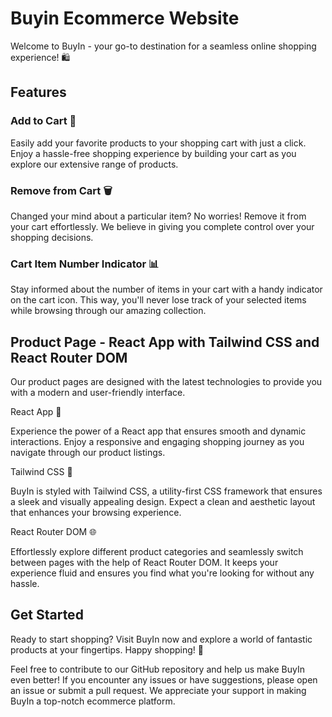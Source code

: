 # Buyin Ecommerce Website
Welcome to BuyIn - your go-to destination for a seamless online shopping experience! 🛍️

## Features

### Add to Cart 🛒

Easily add your favorite products to your shopping cart with just a click. Enjoy a hassle-free shopping experience by building your cart as you explore our extensive range of products.

### Remove from Cart 🗑️

Changed your mind about a particular item? No worries! Remove it from your cart effortlessly. We believe in giving you complete control over your shopping decisions.

### Cart Item Number Indicator 📊

Stay informed about the number of items in your cart with a handy indicator on the cart icon. This way, you'll never lose track of your selected items while browsing through our amazing collection.

## Product Page - React App with Tailwind CSS and React Router DOM
Our product pages are designed with the latest technologies to provide you with a modern and user-friendly interface.

React App 🚀

Experience the power of a React app that ensures smooth and dynamic interactions. Enjoy a responsive and engaging shopping journey as you navigate through our product listings.

Tailwind CSS 💅

BuyIn is styled with Tailwind CSS, a utility-first CSS framework that ensures a sleek and visually appealing design. Expect a clean and aesthetic layout that enhances your browsing experience.

React Router DOM 🌐

Effortlessly explore different product categories and seamlessly switch between pages with the help of React Router DOM. It keeps your experience fluid and ensures you find what you're looking for without any hassle.

## Get Started
Ready to start shopping? Visit BuyIn now and explore a world of fantastic products at your fingertips. Happy shopping! 🎉

Feel free to contribute to our GitHub repository and help us make BuyIn even better! If you encounter any issues or have suggestions, please open an issue or submit a pull request. We appreciate your support in making BuyIn a top-notch ecommerce platform.
